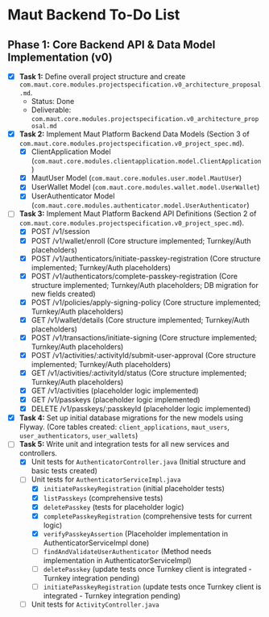 # Maut Backend To-Do List

## Phase 1: Core Backend API & Data Model Implementation (v0)

- [x] **Task 1:** Define overall project structure and create `com.maut.core.modules.projectspecification.v0_architecture_proposal.md`.
  - Status: Done
  - Deliverable: `com.maut.core.modules.projectspecification.v0_architecture_proposal.md`
- [x] **Task 2:** Implement Maut Platform Backend Data Models (Section 3 of `com.maut.core.modules.projectspecification.v0_project_spec.md`).
  - [x] ClientApplication Model (`com.maut.core.modules.clientapplication.model.ClientApplication`)
  - [x] MautUser Model (`com.maut.core.modules.user.model.MautUser`)
  - [x] UserWallet Model (`com.maut.core.modules.wallet.model.UserWallet`)
  - [x] UserAuthenticator Model (`com.maut.core.modules.authenticator.model.UserAuthenticator`)
- [ ] **Task 3:** Implement Maut Platform Backend API Definitions (Section 2 of `com.maut.core.modules.projectspecification.v0_project_spec.md`).
  - [x] POST /v1/session
  - [x] POST /v1/wallet/enroll (Core structure implemented; Turnkey/Auth placeholders)
  - [x] POST /v1/authenticators/initiate-passkey-registration (Core structure implemented; Turnkey/Auth placeholders)
  - [x] POST /v1/authenticators/complete-passkey-registration (Core structure implemented; Turnkey/Auth placeholders; DB migration for new fields created)
  - [x] POST /v1/policies/apply-signing-policy (Core structure implemented; Turnkey/Auth placeholders)
  - [x] GET /v1/wallet/details (Core structure implemented; Turnkey/Auth placeholders)
  - [x] POST /v1/transactions/initiate-signing (Core structure implemented; Turnkey/Auth placeholders)
  - [x] POST /v1/activities/:activityId/submit-user-approval (Core structure implemented; Turnkey/Auth placeholders)
  - [x] GET /v1/activities/:activityId/status (Core structure implemented; Turnkey/Auth placeholders)
  - [x] GET /v1/activities (placeholder logic implemented)
  - [x] GET /v1/passkeys (placeholder logic implemented)
  - [x] DELETE /v1/passkeys/:passkeyId (placeholder logic implemented)
- [x] **Task 4:** Set up initial database migrations for the new models using Flyway. (Core tables created: `client_applications`, `maut_users`, `user_authenticators`, `user_wallets`)
- [ ] **Task 5:** Write unit and integration tests for all new services and controllers.
    - [x] Unit tests for `AuthenticatorController.java` (Initial structure and basic tests created)
    - [ ] Unit tests for `AuthenticatorServiceImpl.java`
        - [x] `initiatePasskeyRegistration` (initial placeholder tests)
        - [x] `listPasskeys` (comprehensive tests)
        - [x] `deletePasskey` (tests for placeholder logic)
        - [x] `completePasskeyRegistration` (comprehensive tests for current logic)
        - [x] `verifyPasskeyAssertion` (Placeholder implementation in AuthenticatorServiceImpl done)
        - [ ] `findAndValidateUserAuthenticator` (Method needs implementation in AuthenticatorServiceImpl)
        - [ ] `deletePasskey` (update tests once Turnkey client is integrated - Turnkey integration pending)
        - [ ] `initiatePasskeyRegistration` (update tests once Turnkey client is integrated - Turnkey integration pending)
    - [ ] Unit tests for `ActivityController.java`
